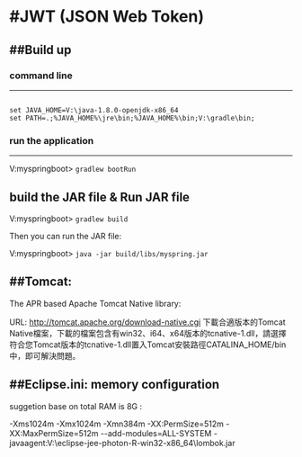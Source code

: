 #JWT (JSON Web Token)
===============================

##Build up 
--------------------------------

### command line
--------------------------------
<pre><code>
set JAVA_HOME=V:\java-1.8.0-openjdk-x86_64
set PATH=.;%JAVA_HOME%\jre\bin;%JAVA_HOME%\bin;V:\gradle\bin;
</code></pre>

### run the application
-------------------------------
V:myspringboot\> `gradlew bootRun`

build the JAR file & Run JAR file
-------------------------------
V:myspringboot\> `gradlew build`

Then you can run the JAR file:

V:myspringboot\> `java -jar build/libs/myspring.jar`


##Tomcat:
-------------------------------
<p> The APR based Apache Tomcat Native library:</p>

URL: http://tomcat.apache.org/download-native.cgi  下載合適版本的Tomcat Native檔案，下載的檔案包含有win32、i64、x64版本的tcnative-1.dll，請選擇符合您Tomcat版本的tcnative-1.dll置入Tomcat安裝路徑CATALINA_HOME/bin中，即可解決問題。

##Eclipse.ini: memory configuration
-------------------------------
<p> suggetion base on total RAM is 8G :</p>
-Xms1024m
-Xmx1024m
-Xmn384m
-XX:PermSize=512m
-XX:MaxPermSize=512m
--add-modules=ALL-SYSTEM
-javaagent:V:\eclipse-jee-photon-R-win32-x86_64\lombok.jar